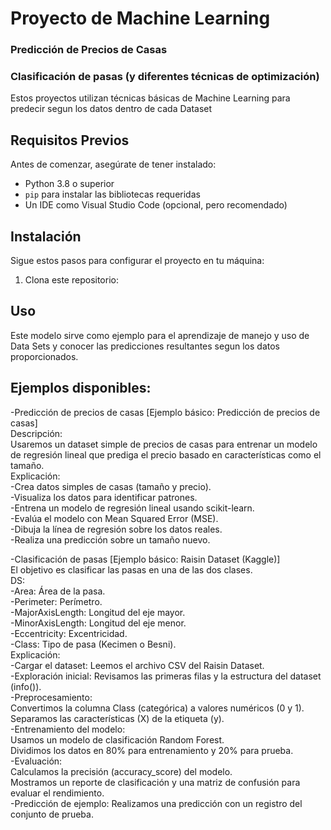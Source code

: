 # Proyecto de Machine Learning   
### Predicción de Precios de Casas  
### Clasificación de pasas (y diferentes técnicas de optimización) 

Estos proyectos utilizan técnicas básicas de Machine Learning para predecir segun los datos dentro de cada Dataset

## Requisitos Previos

Antes de comenzar, asegúrate de tener instalado:

- Python 3.8 o superior
- `pip` para instalar las bibliotecas requeridas
- Un IDE como Visual Studio Code (opcional, pero recomendado)

## Instalación

Sigue estos pasos para configurar el proyecto en tu máquina:

1. Clona este repositorio:
   <!-- ```bash
   git clone https://github.com/
   cd proyecto-ml -->

## Uso

Este modelo sirve como ejemplo para el aprendizaje de manejo y uso de Data Sets y conocer las predicciones resultantes segun los datos proporcionados.

## Ejemplos disponibles:
-Predicción de precios de casas [Ejemplo básico: Predicción de precios de casas]  
Descripción:  
Usaremos un dataset simple de precios de casas para entrenar un modelo de regresión lineal que prediga el precio basado en características como el tamaño.  
Explicación:  
   -Crea datos simples de casas (tamaño y precio).  
   -Visualiza los datos para identificar patrones.  
   -Entrena un modelo de regresión lineal usando scikit-learn.  
   -Evalúa el modelo con Mean Squared Error (MSE).  
   -Dibuja la línea de regresión sobre los datos reales.  
   -Realiza una predicción sobre un tamaño nuevo.  

-Clasificación de pasas [Ejemplo básico: Raisin Dataset (Kaggle)]  
El objetivo es clasificar las pasas en una de las dos clases.  
DS:  
   -Area: Área de la pasa.  
   -Perimeter: Perímetro.  
   -MajorAxisLength: Longitud del eje mayor.  
   -MinorAxisLength: Longitud del eje menor.  
   -Eccentricity: Excentricidad.  
   -Class: Tipo de pasa (Kecimen o Besni).  
 Explicación:  
   -Cargar el dataset: Leemos el archivo CSV del Raisin Dataset.  
   -Exploración inicial: Revisamos las primeras filas y la estructura del dataset (info()).  
   -Preprocesamiento:  
      Convertimos la columna Class (categórica) a valores numéricos (0 y 1).  
      Separamos las características (X) de la etiqueta (y).  
   -Entrenamiento del modelo:  
      Usamos un modelo de clasificación Random Forest.  
      Dividimos los datos en 80% para entrenamiento y 20% para prueba.  
   -Evaluación:  
      Calculamos la precisión (accuracy_score) del modelo.  
      Mostramos un reporte de clasificación y una matriz de confusión para evaluar el rendimiento.  
   -Predicción de ejemplo: Realizamos una predicción con un registro del conjunto de prueba.  

